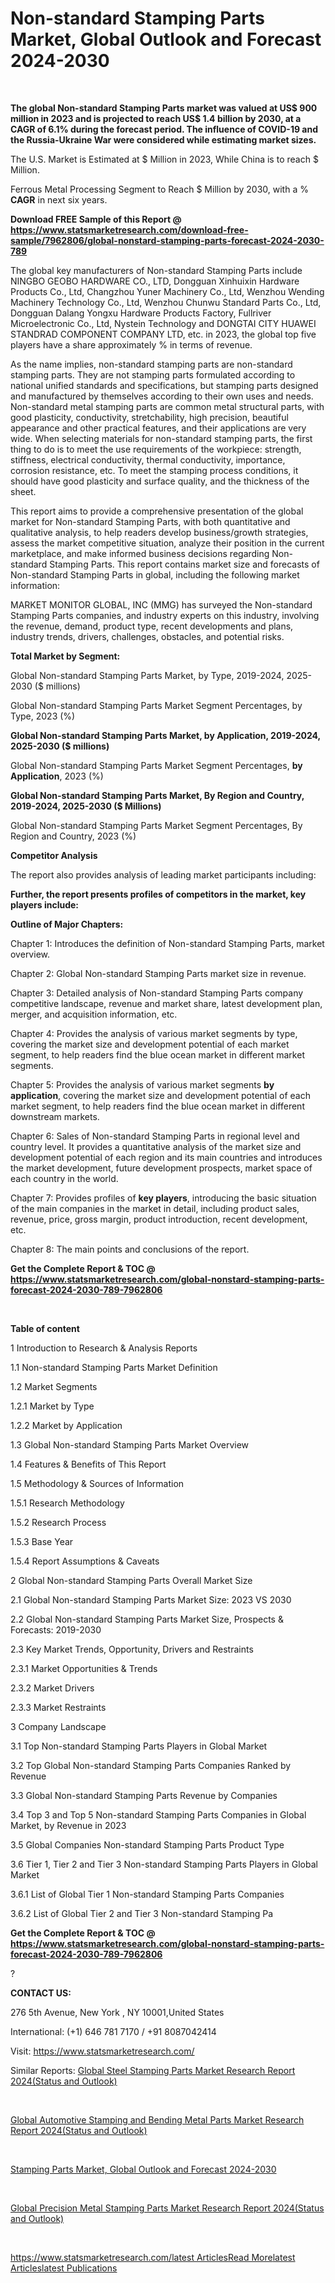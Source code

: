 <h1>Non-standard Stamping Parts Market, Global Outlook and Forecast 2024-2030</h1><br/><p><strong>The global Non-standard Stamping Parts market was valued at US$ 900 million in 2023 and is projected to reach US$ 1.4 billion by 2030, at a <strong>CAGR</strong> of 6.1% during the forecast period. The influence of COVID-19 and the Russia-Ukraine War were considered while estimating market sizes.</strong></p>
 
 
 
 <p>The U.S. Market is Estimated at $ Million in 2023, While China is to reach $ Million.</p>
 
 
 
 <p>Ferrous Metal Processing Segment to Reach $ Million by 2030, with a % <strong>CAGR</strong> in next six years.</p>
 
 
 
 <p><strong>Download FREE Sample of this Report @ <a href="https://www.statsmarketresearch.com/download-free-sample/7962806/global-nonstard-stamping-parts-forecast-2024-2030-789">https://www.statsmarketresearch.com/download-free-sample/7962806/global-nonstard-stamping-parts-forecast-2024-2030-789</a></strong></p>
 
 
 
 <p>The global key manufacturers of Non-standard Stamping Parts include NINGBO GEOBO HARDWARE CO., LTD, Dongguan Xinhuixin Hardware Products Co., Ltd, Changzhou Yuner Machinery Co., Ltd, Wenzhou Wending Machinery Technology Co., Ltd, Wenzhou Chunwu Standard Parts Co., Ltd, Dongguan Dalang Yongxu Hardware Products Factory, Fullriver Microelectronic Co., Ltd, Nystein Technology and DONGTAI CITY HUAWEI STANDRAD COMPONENT COMPANY LTD, etc. in 2023, the global top five players have a share approximately % in terms of revenue.</p>
 
 
 
 <p>As the name implies, non-standard stamping parts are non-standard stamping parts. They are not stamping parts formulated according to national unified standards and specifications, but stamping parts designed and manufactured by themselves according to their own uses and needs. Non-standard metal stamping parts are common metal structural parts, with good plasticity, conductivity, stretchability, high precision, beautiful appearance and other practical features, and their applications are very wide. When selecting materials for non-standard stamping parts, the first thing to do is to meet the use requirements of the workpiece: strength, stiffness, electrical conductivity, thermal conductivity, importance, corrosion resistance, etc. To meet the stamping process conditions, it should have good plasticity and surface quality, and the thickness of the sheet.</p>
 
 
 
 <p>This report aims to provide a comprehensive presentation of the global market for Non-standard Stamping Parts, with both quantitative and qualitative analysis, to help readers develop business/growth strategies, assess the market competitive situation, analyze their position in the current marketplace, and make informed business decisions regarding Non-standard Stamping Parts. This report contains market size and forecasts of Non-standard Stamping Parts in global, including the following market information:</p>
 
 
 
 <p>MARKET MONITOR GLOBAL, INC (MMG) has surveyed the Non-standard Stamping Parts companies, and industry experts on this industry, involving the revenue, demand, product type, recent developments and plans, industry trends, drivers, challenges, obstacles, and potential risks.</p>
 
 
 
 <p><strong>Total Market by Segment:</strong></p>
 
 
 
 <p>Global Non-standard Stamping Parts Market, by Type, 2019-2024, 2025-2030 ($ millions)</p>
 
 
 
 <p>Global Non-standard Stamping Parts Market Segment Percentages, by Type, 2023 (%)</p>
 
 
 
 <p><strong>Global Non-standard Stamping Parts Market, <strong>by Application</strong>, 2019-2024, 2025-2030 ($ millions)</strong></p>
 
 
 
 <p>Global Non-standard Stamping Parts Market Segment Percentages, <strong>by Application</strong>, 2023 (%)</p>
 
 
 
 <p><strong>Global Non-standard Stamping Parts Market, By Region and Country, 2019-2024, 2025-2030 ($ Millions)</strong></p>
 
 
 
 <p>Global Non-standard Stamping Parts Market Segment Percentages, By Region and Country, 2023 (%)</p>
 
 
 
 <p><strong>Competitor Analysis</strong></p>
 
 
 
 <p>The report also provides analysis of leading market participants including:</p>
 
 
 
 <p><strong>Further, the report presents profiles of competitors in the market, <strong>key players</strong> include:</strong></p>
 
 
 
 <p><strong>Outline of Major Chapters:</strong></p>
 
 
 
 <p>Chapter 1: Introduces the definition of Non-standard Stamping Parts, market overview.</p>
 
 
 
 <p>Chapter 2: Global Non-standard Stamping Parts market size in revenue.</p>
 
 
 
 <p>Chapter 3: Detailed analysis of Non-standard Stamping Parts company competitive landscape, revenue and market share, latest development plan, merger, and acquisition information, etc.</p>
 
 
 
 <p>Chapter 4: Provides the analysis of various market segments by type, covering the market size and development potential of each market segment, to help readers find the blue ocean market in different market segments.</p>
 
 
 
 <p>Chapter 5: Provides the analysis of various market segments <strong>by application</strong>, covering the market size and development potential of each market segment, to help readers find the blue ocean market in different downstream markets.</p>
 
 
 
 <p>Chapter 6: Sales of Non-standard Stamping Parts in regional level and country level. It provides a quantitative analysis of the market size and development potential of each region and its main countries and introduces the market development, future development prospects, market space of each country in the world.</p>
 
 
 
 <p>Chapter 7: Provides profiles of <strong>key players</strong>, introducing the basic situation of the main companies in the market in detail, including product sales, revenue, price, gross margin, product introduction, recent development, etc.</p>
 
 
 
 <p>Chapter 8: The main points and conclusions of the report.</p>
 
 
 
 <div><b>Get the Complete Report & TOC @ <a href="https://www.statsmarketresearch.com/global-nonstard-stamping-parts-forecast-2024-2030-789-7962806">https://www.statsmarketresearch.com/global-nonstard-stamping-parts-forecast-2024-2030-789-7962806</a></b></div>
 
 
 
 <p><br />
 
 <b>Table of content</b></p>
 
 
 
 <p>1 Introduction to Research & Analysis Reports<br />
 
 1.1 Non-standard Stamping Parts Market Definition<br />
 
 1.2 Market Segments<br />
 
 1.2.1 Market by Type<br />
 
 1.2.2 Market by Application<br />
 
 1.3 Global Non-standard Stamping Parts Market Overview<br />
 
 1.4 Features & Benefits of This Report<br />
 
 1.5 Methodology & Sources of Information<br />
 
 1.5.1 Research Methodology<br />
 
 1.5.2 Research Process<br />
 
 1.5.3 Base Year<br />
 
 1.5.4 Report Assumptions & Caveats<br />
 
 2 Global Non-standard Stamping Parts Overall Market Size<br />
 
 2.1 Global Non-standard Stamping Parts Market Size: 2023 VS 2030<br />
 
 2.2 Global Non-standard Stamping Parts Market Size, Prospects & Forecasts: 2019-2030<br />
 
 2.3 Key Market Trends, Opportunity, Drivers and Restraints<br />
 
 2.3.1 Market Opportunities & Trends<br />
 
 2.3.2 Market Drivers<br />
 
 2.3.3 Market Restraints<br />
 
 3 Company Landscape<br />
 
 3.1 Top Non-standard Stamping Parts Players in Global Market<br />
 
 3.2 Top Global Non-standard Stamping Parts Companies Ranked by Revenue<br />
 
 3.3 Global Non-standard Stamping Parts Revenue by Companies<br />
 
 3.4 Top 3 and Top 5 Non-standard Stamping Parts Companies in Global Market, by Revenue in 2023<br />
 
 3.5 Global Companies Non-standard Stamping Parts Product Type<br />
 
 3.6 Tier 1, Tier 2 and Tier 3 Non-standard Stamping Parts Players in Global Market<br />
 
 3.6.1 List of Global Tier 1 Non-standard Stamping Parts Companies<br />
 
 3.6.2 List of Global Tier 2 and Tier 3 Non-standard Stamping Pa</p>
 
 
 
 <div><b>Get the Complete Report & TOC @ <a href="https://www.statsmarketresearch.com/global-nonstard-stamping-parts-forecast-2024-2030-789-7962806">https://www.statsmarketresearch.com/global-nonstard-stamping-parts-forecast-2024-2030-789-7962806</a></b></div>
 
 
 
 <p>? </p>
 
 
 
 <p><b>CONTACT US:</b><br />
 
 276 5th Avenue, New York , NY 10001,United States<br />
 
 International: (+1) 646 781 7170 / +91 8087042414<br />
 
 Visit: <a href="https://www.statsmarketresearch.com/">https://www.statsmarketresearch.com/</a><br />
 
 Similar Reports: <a href="https://www.statsmarketresearch.com/global-nonstard-stamping-parts-forecast-2024-2030-789-7962806">Global Steel Stamping Parts Market Research Report 2024(Status and Outlook)</a><br />
 
 <br />
 
 <a href="https://www.statsmarketresearch.com/global-nonstard-stamping-parts-forecast-2024-2030-789-7962806">Global Automotive Stamping and Bending Metal Parts Market Research Report 2024(Status and Outlook)</a><br />
 
 <br />
 
 <a href="https://www.statsmarketresearch.com/global-nonstard-stamping-parts-forecast-2024-2030-789-7962806">Stamping Parts Market, Global Outlook and Forecast 2024-2030</a><br />
 
 <br />
 
 <a href="https://www.statsmarketresearch.com/global-nonstard-stamping-parts-forecast-2024-2030-789-7962806">Global Precision Metal Stamping Parts Market Research Report 2024(Status and Outlook)</a><br />
 
 <br />
 
 <a href="https://gyeongbokgung.com">https://www.statsmarketresearch.com/</a><a href="https://hallyeomaritime.com">latest Articles</a><a href="https://jingwansa.com">Read More</a><a href="https://nguoiviet.jp/">latest Articles</a><a href="https://www.intelmarketresearch.com/">latest Publications</a></p>